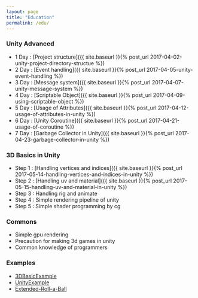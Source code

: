 ```yaml
---
layout: page
title: "Education"
permalink: /edu/
---
```


### Unity Advanced

<!-- Advanced function -->
- 1 Day : [Project structure]({{ site.baseurl }}{% post_url 2017-04-02-unity-project-directory-structue %})
- 2 Day : [Event handling]({{ site.baseurl }}{% post_url 2017-04-05-unity-event-handling %})
- 3 Day : [Message system]({{ site.baseurl }}{% post_url 2017-04-07-unity-message-system %})
- 4 Day : [Scriptable Object]({{ site.baseurl }}{% post_url 2017-04-09-using-scriptable-object %})
- 5 Day : [Usage of Attributes]({{ site.baseurl }}{% post_url 2017-04-12-usage-of-attributes-in-unity %})
- 6 Day : [Unity Coroutine]({{ site.baseurl }}{% post_url 2017-04-21-usage-of-coroutine %})
- 7 Day : [Garbage Collector in Unity]({{ site.baseurl }}{% post_url 2017-04-23-garbage-collector-in-unity %})

### 3D Basics in Unity

- Step 1 : [Handling vertices and indices]({{ site.baseurl }}{% post_url 2017-05-14-handling-vertices-and-indices-in-unity %})
- Step 2 : [Handling uv and material]({{ site.baseurl }}{% post_url 2017-05-15-handling-uv-and-material-in-unity %})
- Step 3 : Handling rig and animate
- Step 4 : Simple rendering pipeline of unity
- Step 5 : Simple shader programming by cg

### Commons

- Simple gpu rendering
- Precaution for making 3d games in unity
- Common knowledge of programmers

<!--From 8 Day To End Day : [Make Unity Editor]-->
<!--
  Unity editor scripting
  - unity editor structure(selection, assetimporter, inspector, windows..)
  - GUI system in unity, rect or auto-space
  Make Unity Editor
   1 Day : Apply Mesh with vertices and indices
   2 Day : Apply Mesh with uv position and textures
   3 Day : Apply Mesh to animation
   4 Day : Make terrain
   5 Day : Game data..
   6 Day : ??
-->
### Examples

- [3DBasicExample](https://github.com/hrmrzizon/3DBasicExample)
- [UnityExample](https://github.com/hrmrzizon/UnityExample)
- [Extended-Roll-a-Ball](https://github.com/hrmrzizon/Extended-Roll-a-Ball)
